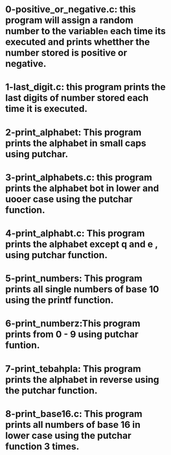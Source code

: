 # 0-positive_or_negative.c: this program will assign a random number to the variable`n` each time its executed and prints whetther the number stored is positive or negative.
# 1-last_digit.c: this program prints the last digits of number stored each time it is executed.
# 2-print_alphabet: This program prints the alphabet in small caps using putchar.
# 3-print_alphabets.c: this program prints the alphabet bot in lower and uooer case using the putchar function.
# 4-print_alphabt.c: This program prints the alphabet except q and e , using putchar function.
# 5-print_numbers: This program prints all single numbers of base 10 using the printf function.
# 6-print_numberz:This program prints from 0 - 9 using putchar funtion.
# 7-print_tebahpla: This program prints the alphabet in reverse using the putchar function.
# 8-print_base16.c: This program prints all numbers of base 16 in lower case using the putchar function 3 times.
#
